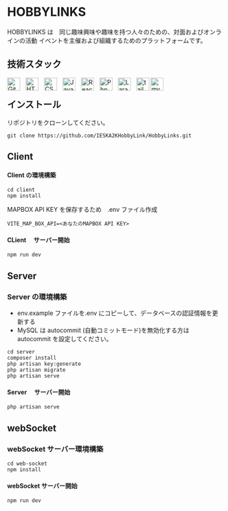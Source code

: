 # HOBBYLINKS

HOBBYLINKS は　同じ趣味興味や趣味を持つ人々のための、対面およびオンラインの活動 イベントを主催および組織するためのプラットフォームです。

## 技術スタック

<img align="left" alt="Git" width="30px" style="padding-right:10px;" src="https://cdn.jsdelivr.net/gh/devicons/devicon/icons/git/git-original.svg" />
<img align="left" alt="HTML" width="30px" style="padding-right:10px;" src="https://cdn.jsdelivr.net/gh/devicons/devicon/icons/html5/html5-plain.svg" />
<img align="left" alt="CSS" width="30px" style="padding-right:10px;" src="https://cdn.jsdelivr.net/gh/devicons/devicon/icons/css3/css3-plain.svg" />
<img align="left" alt="JavaScript" width="30px" style="padding-right:10px;" src="https://cdn.jsdelivr.net/gh/devicons/devicon/icons/javascript/javascript-plain.svg" />
<img align="left" alt="React" width="30px" style="padding-right:10px;" src="https://cdn.jsdelivr.net/gh/devicons/devicon/icons/react/react-original.svg" />
<img align="left" alt="Php" width="30px" style="padding-right:10px;" src="https://cdn.jsdelivr.net/gh/devicons/devicon/icons/php/php-original.svg" />
<img align="left" alt="Laravel" width="30px" style="padding-right:10px;" src="https://cdn.jsdelivr.net/gh/devicons/devicon/icons/laravel/laravel-plain-wordmark.svg" />
<img  align="left" alt="tailwinds" width="30px" src="https://cdn.jsdelivr.net/gh/devicons/devicon/icons/tailwindcss/tailwindcss-plain.svg" />  
<img align="left" alt="mySql" width="30px" src="https://cdn.jsdelivr.net/gh/devicons/devicon/icons/mysql/mysql-original-wordmark.svg" />
          
<br/>

## インストール

リポジトリをクローンしてください。

```
git clone https://github.com/IESKA2KHobbyLink/HobbyLinks.git
```

## Client

#### Client の環境構築

```
cd client
npm install
```

MAPBOX API KEY を保存するため　.env ファイル作成

```
VITE_MAP_BOX_API=<あなたのMAPBOX API KEY>
```

#### CLient 　サーバー開始

```
npm run dev
```

## Server

### Server の環境構築

- env.example ファイルを.env にコピーして、データベースの認証情報を更新する
- MySQL は autocommit (自動コミットモード)を無効化する方は　 autocommit を設定してください。

```
cd server
composer install
php artisan key:generate
php artisan migrate
php artisan serve
```

#### Server 　サーバー開始

```
php artisan serve
```

## webSocket

### webSocket サーバー環境構築

```
cd web-socket
npm install

```

#### webSocket サーバー開始

```
npm run dev
```

